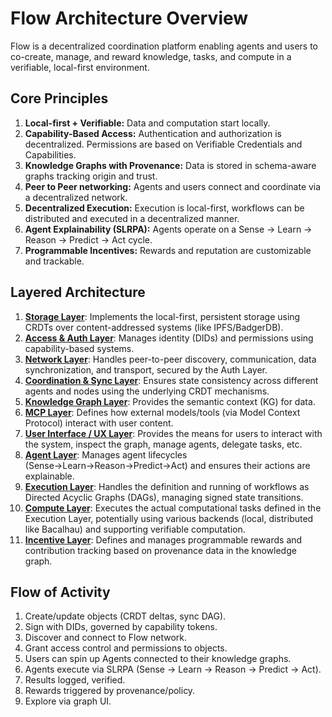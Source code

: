 # Flow Architecture Overview

Flow is a decentralized coordination platform enabling agents and users to co-create, manage, and reward knowledge, tasks, and compute in a verifiable, local-first environment.


## Core Principles

1.  **Local-first + Verifiable:** Data and computation start locally.
2.  **Capability-Based Access:** Authentication and authorization is decentralized. Permissions are based on Verifiable Credentials and Capabilities.
3.  **Knowledge Graphs with Provenance:** Data is stored in schema-aware graphs tracking origin and trust.
4.  **Peer to Peer networking:** Agents and users connect and coordinate via a decentralized network.
5.  **Decentralized Execution:** Execution is local-first, workflows can be distributed and executed in a decentralized manner.
6.  **Agent Explainability (SLRPA):** Agents operate on a Sense → Learn → Reason → Predict → Act cycle.
7.  **Programmable Incentives:** Rewards and reputation are customizable and trackable.


## Layered Architecture

1.  [**Storage Layer**](./01_storage_layer.md): Implements the local-first, persistent storage using CRDTs over content-addressed systems (like IPFS/BadgerDB).
2.  [**Access & Auth Layer**](./02_access_auth_layer.md): Manages identity (DIDs) and permissions using capability-based systems.
3.  [**Network Layer**](./03_network_layer.md): Handles peer-to-peer discovery, communication, data synchronization, and transport, secured by the Auth Layer.
4.  [**Coordination & Sync Layer**](./04_coordination_sync_layer.md): Ensures state consistency across different agents and nodes using the underlying CRDT mechanisms.
5.  [**Knowledge Graph Layer**](./05_knowledge_graph.md): Provides the semantic context (KG) for data. 
6. [**MCP Layer**](./06_mcp.md): Defines how external models/tools (via Model Context Protocol) interact with user content.
7.  [**User Interface / UX Layer**](./07_ui_ux_layer.md): Provides the means for users to interact with the system, inspect the graph, manage agents, delegate tasks, etc.
8.  [**Agent Layer**](./08_agent_layer.md): Manages agent lifecycles (Sense→Learn→Reason→Predict→Act) and ensures their actions are explainable.
9.  [**Execution Layer**](./09_execution_layer.md): Handles the definition and running of workflows as Directed Acyclic Graphs (DAGs), managing signed state transitions.
10.  [**Compute Layer**](./10_compute_layer.md): Executes the actual computational tasks defined in the Execution Layer, potentially using various backends (local, distributed like Bacalhau) and supporting verifiable computation.
11. [**Incentive Layer**](./11_incentive_layer.md): Defines and manages programmable rewards and contribution tracking based on provenance data in the knowledge graph.


## Flow of Activity

1.  Create/update objects (CRDT deltas, sync DAG).
2.  Sign with DIDs, governed by capability tokens.
3.  Discover and connect to Flow network.
4.  Grant access control and permissions to objects.
5.  Users can spin up Agents connected to their knowledge graphs. 
6.  Agents execute via SLRPA (Sense → Learn → Reason → Predict → Act).
7.  Results logged, verified.
8.  Rewards triggered by provenance/policy.
9.  Explore via graph UI.

